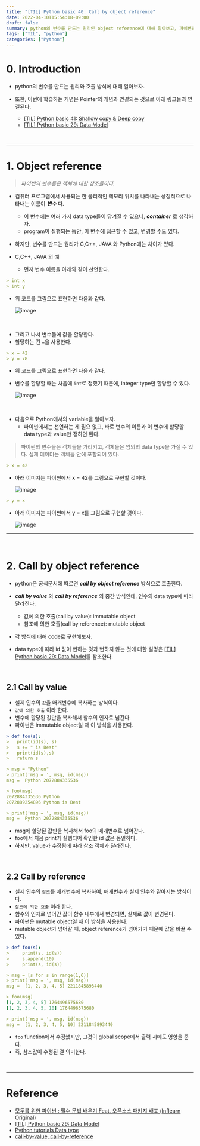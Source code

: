 ```yaml
---
title: "[TIL] Python basic 40: Call by object reference"
date: 2022-04-10T15:54:18+09:00
draft: false
summary: python의 변수를 만드는 원리인 object reference에 대해 알아보고, 파이썬의 호출 방식인 call by object reference에 대해 알아본다.
tags: ["TIL", "python"]
categories: ["Python"]
---
```


# 0. Introduction

- python의 변수를 만드는 원리와 호출 방식에 대해 알아보자.

- 또한, 이번에 학습하는 개념은 Pointer의 개념과 연결되는 것으로 아래 링크들과 연결된다.
  - [[TIL] Python basic 41: Shallow copy & Deep copy](https://jeha00.github.io/post/python/python_basic_41_shallowdeepcopy/)
  - [[TIL] Python basic 29: Data Model](https://jeha00.github.io/post/python/python_basic_29_datamodel/)

<br>

---

# 1. Object reference

> _파이썬의 변수들은 객체에 대한 참조들이다._

- 컴퓨터 프로그램에서 사용되는 한 물리적인 메모리 위치를 나타내는 상징적으로 나타내는 이름이 **_변수_** 다.
  - 이 변수에는 여러 가지 data type들이 담겨질 수 있으니, **_container_** 로 생각하자.
  - program이 실행되는 동안, 이 변수에 접근할 수 있고, 변경할 수도 있다.
- 하지만, 변수를 만드는 원리가 C,C++, JAVA 와 Python에는 차이가 있다.

- C,C++, JAVA 의 예
  - 먼저 변수 이름을 아래와 같이 선언한다.

```yml
> int x
> int y
```

- 위 코드를 그림으로 표현하면 다음과 같다.

  ![image](https://python-course.eu/images/python-tutorial/shoebox_variables_1_300w.webp)

<br>

- 그리고 나서 변수들에 값을 할당한다.
- 할당하는 건 `=`을 사용한다.

```yml
> x = 42
> y = 78
```

- 위 코드를 그림으로 표현하면 다음과 같다.
- 변수를 할당할 때는 처음에 `int`로 정했기 때문에, integer type만 할당할 수 있다.

  ![image](https://python-course.eu/images/python-tutorial/shoebox_variables_3_300w.webp)

<br>

- 다음으로 Python에서의 variable을 알아보자.
  - 파이썬에서는 선언하는 게 필요 없고, 바로 변수의 이름과 이 변수에 할당할 data type과 value만 정하면 된다.

> 파이썬의 변수들은 객체들을 가리키고, 객체들은 임의의 data type을 가질 수 있다. 실제 데이터는 객체들 안에 포함되어 있다.

```yml
> x = 42
```

- 아래 이미지는 파이썬에서 x = 42를 그림으로 구현할 것이다.

  ![image](https://python-course.eu/images/python-tutorial/python_variable_1_400w.webp)

```yml
> y = x
```

- 아래 이미지는 파이썬에서 y = x를 그림으로 구현할 것이다.

  ![image](https://python-course.eu/images/python-tutorial/python_variable_2_500w.webp)

---

<br>

# 2. Call by object reference

- python은 공식문서에 따르면 **_call by object reference_** 방식으로 호출한다.
- **_call by value_** 와 **_call by reference_** 의 중간 방식인데, 인수의 data type에 따라 달라진다.

  - 값에 의한 호출(call by value): immutable object
  - 참조에 의한 호출(call by reference): mutable object

- 각 방식에 대해 code로 구현해보자.
- data type에 따라 id 값이 변하는 것과 변하지 않는 것에 대한 설명은 [[TIL] Python basic 29: Data Model](https://jeha00.github.io/post/python_basic/python_basic_29_datamodel/#32-list-comprehension%EC%9D%98-%EC%A3%BC%EC%9D%98%EC%82%AC%ED%95%AD)를 참조한다.

<br>

## 2.1 Call by value

- 실제 인수의 `값`을 매개변수에 복사하는 방식이다.
- `값에 의한 호출` 이라 한다.
- 변수에 할당된 값만을 복사해서 함수의 인자로 넘긴다.
- 파이썬은 immutable object일 때 이 방식을 사용한다.

```yml
> def foo(s):
>   print(id(s), s)
>   s += " is Best"
>   print(id(s),s)
>   return s

> msg = "Python"
> print('msg = ', msg, id(msg))
msg =  Python 2072884335536

> foo(msg)
2072884335536 Python
2072889254896 Python is Best

> print('msg = ', msg, id(msg))
msg =  Python 2072884335536
```

- msg에 할당된 값만을 복사해서 foo의 매개변수로 넘어간다.
- foo에서 처음 print가 실행되어 확인한 id 값은 동일하다.
- 하지만, value가 수정됨에 따라 참조 객체가 달라진다.

<br>

## 2.2 Call by reference

- 실제 인수의 `참조`를 매개변수에 복사하여, 매개변수가 실제 인수와 같아지는 방식이다.
- `참조에 의한 호출` 이라 한다.
- 함수의 인자로 넘어간 값이 함수 내부에서 변경되면, 실제로 값이 변경된다.
- 파이썬은 mutable object일 때 이 방식을 사용한다.
- mutable object가 넘어갈 때, object reference가 넘어가기 때문에 값을 바꿀 수 있다.

```yml
> def foo(s):
>     print(s, id(s))
>     s.append(10)
>     print(s, id(s))

> msg = [s for s in range(1,6)]
> print('msg = ', msg, id(msg))
msg =  [1, 2, 3, 4, 5] 2211845893440

> foo(msg)
[1, 2, 3, 4, 5] 1764496575680
[1, 2, 3, 4, 5, 10] 1764496575680

> print('msg = ', msg, id(msg))
msg =  [1, 2, 3, 4, 5, 10] 2211845893440
```

- `foo` function에서 수정했지만, 그것이 global scope에서 출력 시에도 영향을 준다.
- 즉, 참조값이 수정된 걸 의미한다.

<br>

---

# Reference

- [모두를 위한 파이썬 : 필수 문법 배우기 Feat. 오픈소스 패키지 배포 (Inflearn Original)](https://www.inflearn.com/course/%ED%94%84%EB%A1%9C%EA%B7%B8%EB%9E%98%EB%B0%8D-%ED%8C%8C%EC%9D%B4%EC%8D%AC-%EC%A4%91%EA%B3%A0%EA%B8%89/dashboard)
- [[TIL] Python basic 29: Data Model](https://jeha00.github.io/post/python_basic/python_basic_29_datamodel/#32-list-comprehension%EC%9D%98-%EC%A3%BC%EC%9D%98%EC%82%AC%ED%95%AD)
- [Python tutorials Data type](https://python-course.eu/python-tutorial/data-types-and-variables.php)
- [call-by-value, call-by-reference](https://www.youtube.com/watch?v=IfVT3Cpdays&t=1144s)
